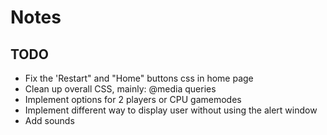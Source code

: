 # Notes

## TODO

- Fix the 'Restart" and "Home" buttons css in home page
- Clean up overall CSS, mainly: @media queries
- Implement options for 2 players or CPU gamemodes
- Implement different way to display user without using the alert window
- Add sounds
